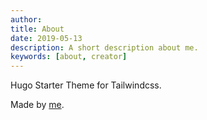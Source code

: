 ```yaml
---
author: 
title: About
date: 2019-05-13
description: A short description about me.
keywords: [about, creator]
---
```


Hugo Starter Theme for Tailwindcss.

Made by [me](https://github.com/dirkolbrich/).

